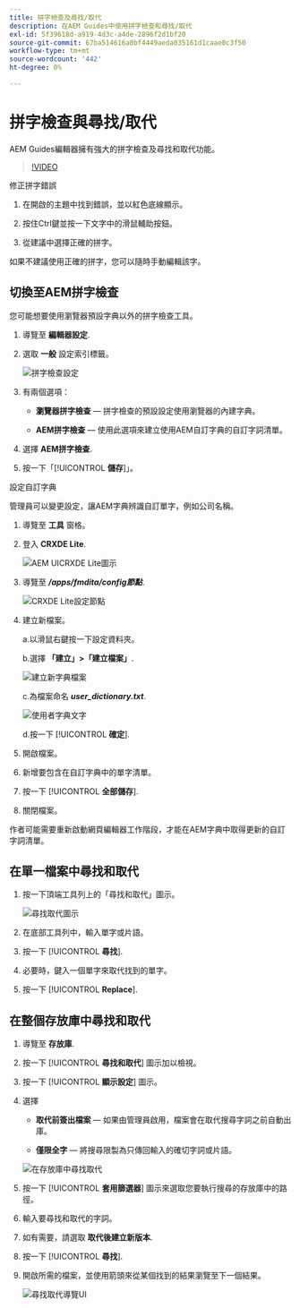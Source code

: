```yaml
---
title: 拼字檢查及尋找/取代
description: 在AEM Guides中使用拼字檢查和尋找/取代
exl-id: 5f39618d-a919-4d3c-a4de-2896f2d1bf20
source-git-commit: 67ba514616a0bf4449aeda035161d1caae0c3f50
workflow-type: tm+mt
source-wordcount: '442'
ht-degree: 0%

---
```


# 拼字檢查與尋找/取代

AEM Guides編輯器擁有強大的拼字檢查及尋找和取代功能。

>[!VIDEO](https://video.tv.adobe.com/v/342768?quality=12&learn=on)

修正拼字錯誤

1. 在開啟的主題中找到錯誤，並以紅色底線顯示。

1. 按住Ctrl鍵並按一下文字中的滑鼠輔助按鈕。

1. 從建議中選擇正確的拼字。

如果不建議使用正確的拼字，您可以隨時手動編輯該字。

## 切換至AEM拼字檢查

您可能想要使用瀏覽器預設字典以外的拼字檢查工具。

1. 導覽至 **編輯器設定**.

1. 選取 **一般** 設定索引標籤。

   ![拼字檢查設定](images/lesson-11/configure-dictionary.png)

1. 有兩個選項：

   - **瀏覽器拼字檢查**  — 拼字檢查的預設設定使用瀏覽器的內建字典。

   - **AEM拼字檢查**  — 使用此選項來建立使用AEM自訂字典的自訂字詞清單。

1. 選擇 **AEM拼字檢查**.

1. 按一下「[!UICONTROL **儲存**]」。

設定自訂字典

管理員可以變更設定，讓AEM字典辨識自訂單字，例如公司名稱。

1. 導覽至 **工具** 窗格。

1. 登入 **CRXDE Lite**.

   ![AEM UICRXDE Lite圖示](images/lesson-11/crxde-lite.png)

1. 導覽至 **_/apps/fmdita/config節點_**.

   ![CRXDE Lite設定節點](images/lesson-11/config-node.png)

1. 建立新檔案。

   a.以滑鼠右鍵按一下設定資料夾。

   b.選擇 **「建立」>「建立檔案」**.

   ![建立新字典檔案](images/lesson-11/new-dictionary-file.png)

   c.為檔案命名 _**user_dictionary.txt**_.

   ![使用者字典文字](images/lesson-11/user-dictionary.png)

   d.按一下 [!UICONTROL **確定**].

1. 開啟檔案。

1. 新增要包含在自訂字典中的單字清單。

1. 按一下 [!UICONTROL **全部儲存**].

1. 關閉檔案。

作者可能需要重新啟動網頁編輯器工作階段，才能在AEM字典中取得更新的自訂字詞清單。

## 在單一檔案中尋找和取代

1. 按一下頂端工具列上的「尋找和取代」圖示。

   ![尋找取代圖示](images/lesson-11/find-replace-icon.png)

1. 在底部工具列中，輸入單字或片語。

1. 按一下 [!UICONTROL **尋找**].

1. 必要時，鍵入一個單字來取代找到的單字。

1. 按一下 [!UICONTROL **Replace**].

## 在整個存放庫中尋找和取代

1. 導覽至 **存放庫**.

1. 按一下 [!UICONTROL **尋找和取代**] 圖示加以檢視。

1. 按一下 [!UICONTROL **顯示設定**] 圖示。

1. 選擇

   - **取代前簽出檔案**  — 如果由管理員啟用，檔案會在取代搜尋字詞之前自動出庫。

   - **僅限全字**  — 將搜尋限製為只傳回輸入的確切字詞或片語。

   ![在存放庫中尋找取代](images/lesson-11/repository-find-replace.png)

1. 按一下 [!UICONTROL **套用篩選器**] 圖示來選取您要執行搜尋的存放庫中的路徑。

1. 輸入要尋找和取代的字詞。

1. 如有需要，請選取 **取代後建立新版本**.

1. 按一下 [!UICONTROL **尋找**].

1. 開啟所需的檔案，並使用箭頭來從某個找到的結果瀏覽至下一個結果。

   ![尋找取代導覽UI](images/lesson-11/find-replace-navigation.png)
